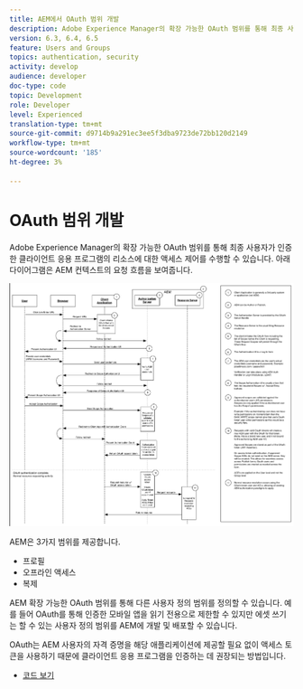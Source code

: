 ```yaml
---
title: AEM에서 OAuth 범위 개발
description: Adobe Experience Manager의 확장 가능한 OAuth 범위를 통해 최종 사용자가 인증한 클라이언트 응용 프로그램의 리소스에 대한 액세스 제어를 가능하게 합니다. 아래 다이어그램은 AEM 컨텍스트의 요청 흐름을 보여줍니다.
version: 6.3, 6.4, 6.5
feature: Users and Groups
topics: authentication, security
activity: develop
audience: developer
doc-type: code
topic: Development
role: Developer
level: Experienced
translation-type: tm+mt
source-git-commit: d9714b9a291ec3ee5f3dba9723de72bb120d2149
workflow-type: tm+mt
source-wordcount: '185'
ht-degree: 3%

---
```



# OAuth 범위 개발

Adobe Experience Manager의 확장 가능한 OAuth 범위를 통해 최종 사용자가 인증한 클라이언트 응용 프로그램의 리소스에 대한 액세스 제어를 수행할 수 있습니다. 아래 다이어그램은 AEM 컨텍스트의 요청 흐름을 보여줍니다.

![Oauth 범위 흐름](./assets/oauth-code-sample-develop/oauth-scopes-flow.png)

AEM은 3가지 범위를 제공합니다.

* 프로필
* 오프라인 액세스
* 복제

AEM 확장 가능한 OAuth 범위를 통해 다른 사용자 정의 범위를 정의할 수 있습니다. 예를 들어 OAuth를 통해 인증한 모바일 앱을 읽기 전용으로 제한할 수 있지만 에셋 쓰기는 할 수 있는 사용자 정의 범위를 AEM에 개발 및 배포할 수 있습니다.

OAuth는 AEM 사용자의 자격 증명을 해당 애플리케이션에 제공할 필요 없이 액세스 토큰을 사용하기 때문에 클라이언트 응용 프로그램을 인증하는 데 권장되는 방법입니다.

* [코드 보기](https://github.com/Adobe-Consulting-Services/acs-aem-samples/blob/legacy/bundle/src/main/java/com/adobe/acs/samples/authentication/oauth/impl/SampleScopeWithPrivileges.java)
